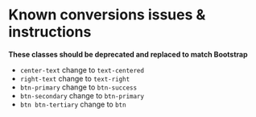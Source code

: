 Known conversions issues & instructions
======================


**These classes should be deprecated and replaced to match Bootstrap**
* ```center-text``` change to ```text-centered```
* ```right-text``` change to ```text-right```
* ```btn-primary``` change to ```btn-success```
* ```btn-secondary``` change to ```btn-primary```
* ```btn btn-tertiary``` change to ```btn```
